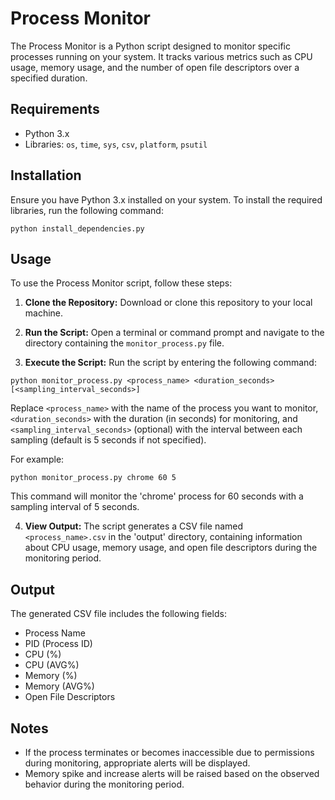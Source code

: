 # Process Monitor

The Process Monitor is a Python script designed to monitor specific processes running on your system. It tracks various metrics such as CPU usage, memory usage, and the number of open file descriptors over a specified duration.

## Requirements

- Python 3.x
- Libraries: `os`, `time`, `sys`, `csv`, `platform`, `psutil`

## Installation

Ensure you have Python 3.x installed on your system. To install the required libraries, run the following command:

`python install_dependencies.py`

## Usage

To use the Process Monitor script, follow these steps:

1. **Clone the Repository:** Download or clone this repository to your local machine.

2. **Run the Script:** Open a terminal or command prompt and navigate to the directory containing the `monitor_process.py` file.

3. **Execute the Script:** Run the script by entering the following command:

`python monitor_process.py <process_name> <duration_seconds> [<sampling_interval_seconds>]`

Replace `<process_name>` with the name of the process you want to monitor, `<duration_seconds>` with the duration (in seconds) for monitoring, and `<sampling_interval_seconds>` (optional) with the interval between each sampling (default is 5 seconds if not specified).

For example:

`python monitor_process.py chrome 60 5`

This command will monitor the 'chrome' process for 60 seconds with a sampling interval of 5 seconds.

4. **View Output:** The script generates a CSV file named `<process_name>.csv` in the 'output' directory, containing information about CPU usage, memory usage, and open file descriptors during the monitoring period.

## Output

The generated CSV file includes the following fields:

- Process Name
- PID (Process ID)
- CPU (%)
- CPU (AVG%)
- Memory (%)
- Memory (AVG%)
- Open File Descriptors

## Notes

- If the process terminates or becomes inaccessible due to permissions during monitoring, appropriate alerts will be displayed.
- Memory spike and increase alerts will be raised based on the observed behavior during the monitoring period.
